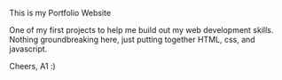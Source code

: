 This is my Portfolio Website

One of my first projects to help me build out my web development skills.
Nothing groundbreaking here, just putting together HTML, css, and javascript.

Cheers,
A1 :)
